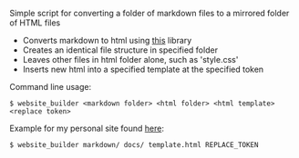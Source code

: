 Simple script for converting a folder of markdown files to a mirrored folder of HTML files
- Converts markdown to html using [this](https://github.com/gomarkdown/markdown) library
- Creates an identical file structure in specified folder
- Leaves other files in html folder alone, such as 'style.css'
- Inserts new html into a specified template at the specified token

Command line usage:
```
$ website_builder <markdown folder> <html folder> <html template> <replace token>
```

Example for my personal site found [here](https://github.com/karlramberg/karlramberg.github.io):
```
$ website_builder markdown/ docs/ template.html REPLACE_TOKEN
```
